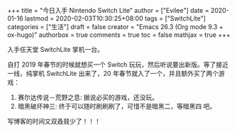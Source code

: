 +++
title = "今日入手 Nintendo Switch Lite"
author = ["Evilee"]
date = 2020-01-16
lastmod = 2020-02-03T10:30:25+08:00
tags = ["SwitchLite"]
categories = ["生活"]
draft = false
creator = "Emacs 26.3 (Org mode 9.3 + ox-hugo)"
authorbox = true
comments = true
toc = false
mathjax = true
+++

入手任天堂 SwitchLite 掌机一台。
<!--more-->

自打 2019 年春节的时候就想买一个 Switch 玩玩，然后听说要出新版。等了接近一线，纯掌机 SwitchLite 出来了，20 年春节就入了一个，并且额外买了两个游戏：

1.  赛尔达传说－荒野之息: 据说必买的游戏，还没玩。
2.  暗黑破坏神三: 终于可以随时刷刷刷了，可惜不是暗黑二，等暗黑四 吧。

写博客的时间又双叒叕少了！！！
